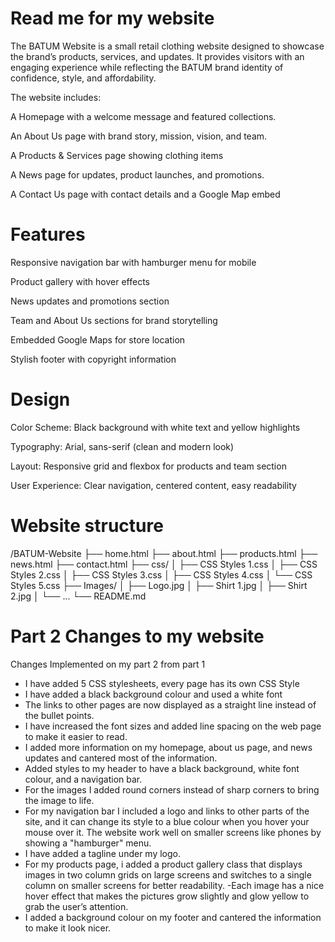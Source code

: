 # Read me for my website

The BATUM Website is a small retail clothing website designed to showcase the brand’s products, services, and updates. It provides visitors with an engaging experience while reflecting the BATUM brand identity of confidence, style, and affordability.

The website includes:

A Homepage with a welcome message and featured collections.

An About Us page with brand story, mission, vision, and team.

A Products & Services page showing clothing items

A News page for updates, product launches, and promotions.

A Contact Us page with contact details and a Google Map embed

# Features

Responsive navigation bar with hamburger menu for mobile

Product gallery with hover effects

News updates and promotions section

Team and About Us sections for brand storytelling

Embedded Google Maps for store location

Stylish footer with copyright information

# Design

Color Scheme: Black background with white text and yellow highlights

Typography: Arial, sans-serif (clean and modern look)

Layout: Responsive grid and flexbox for products and team section

User Experience: Clear navigation, centered content, easy readability

 # Website structure
/BATUM-Website
├── home.html
├── about.html
├── products.html
├── news.html
├── contact.html
├── css/
│   ├── CSS Styles 1.css
│   ├── CSS Styles 2.css
│   ├── CSS Styles 3.css
│   ├── CSS Styles 4.css
│   └── CSS Styles 5.css
├── Images/
│   ├── Logo.jpg
│   ├── Shirt 1.jpg
│   ├── Shirt 2.jpg
│   └── ...
└── README.md

# Part 2 Changes to my website
Changes Implemented on my part 2 from part 1
- I have added 5 CSS stylesheets, every page has its own CSS Style
- I have added a black background colour and used a white font
- The links to other pages are now displayed as a straight line instead of the bullet points.
- I have increased the font sizes and added line spacing on the web page to make it easier to read.
- I added more information on my homepage, about us page, and news updates and cantered most of the information.
- Added styles to my header to have a black background, white font colour, and a navigation bar.
- For the images I added round corners instead of sharp corners to bring the image to life.
- For my navigation bar I included a logo and links to other parts of the site, and it can change its style to a blue colour when you hover your mouse over it. The website work well on smaller screens like phones by showing a "hamburger" menu.
- I have added a tagline under my logo.
- For my products page, i added a product gallery class that displays images in two column grids on large screens and switches to a single column on smaller screens for better readability. 
-Each image has a nice hover effect that makes the pictures grow slightly and glow yellow to grab the user’s attention.
- I added a background colour on my footer and cantered the information to make it look nicer.

